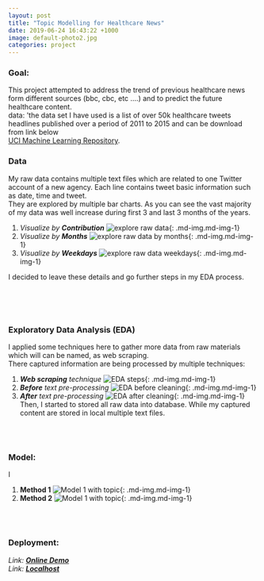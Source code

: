 ```yaml
---
layout: post
title: "Topic Modelling for Healthcare News"
date: 2019-06-24 16:43:22 +1000
image: default-photo2.jpg
categories: project
---
```

### **Goal:** 
This project attempted to address the trend of previous healthcare news form different sources (bbc, cbc, etc ....) and to predict the future healthcare content.
<br>
data: 'the data set I have used is a list of over 50k healthcare tweets headlines published over a period of 2011 to 2015 and can be download from link below
<br>
[UCI Machine Learning Repository][UCI-Machine-Learning-Repository].

### **Data**
My raw data contains multiple text files which are related to one Twitter account of a new agency. Each line contains tweet basic information such as date, time and tweet.
<br>
They are explored by multiple bar charts. As you can see the vast majority of my data was well increase during first 3 and last 3 months of the years.
1. *Visualize by **Contribution***
    ![explore raw data]({{site.baseurl}}/assets/images/pro_caps_data.jpg){: .md-img.md-img-1}
2. *Visualize by **Months***
    ![explore raw data by months]({{site.baseurl}}/assets/images/pro_caps_data2.jpg){: .md-img.md-img-1} 
3. *Visualize by **Weekdays***
    ![explore raw data weekdays]({{site.baseurl}}/assets/images/pro_caps_data3.jpg){: .md-img.md-img-1}

I decided to leave these details and go further steps in my EDA process.

<br><br><br>
### **Exploratory Data Analysis (EDA)**
I applied some techniques here to gather more data from raw materials which will can be named, as web scraping.
<br>
There captured information are being processed by multiple techniques:
1. ***Web scraping** technique*
    ![EDA steps]({{site.baseurl}}/assets/images/pro_caps_eda.jpg){: .md-img.md-img-1}
2. ***Before** text pre-processing*
    ![EDA before cleaning]({{site.baseurl}}/assets/images/pro_caps_eda1.png){: .md-img.md-img-1}
3. ***After** text pre-processing*
    ![EDA after cleaning]({{site.baseurl}}/assets/images/pro_caps_eda2.png){: .md-img.md-img-1}
Then, I started to stored all raw data into database. While my captured content are stored in local multiple text files.

<br><br>
### **Model:**
I 
1. **Method 1**
   ![Model 1 with topic]({{site.baseurl}}/assets/images/pro_caps_model.jpg){: .md-img.md-img-1}
2. **Method 2**
   ![Model 1 with topic]({{site.baseurl}}/assets/images/pro_caps_model.jpg){: .md-img.md-img-1}

<br><br>
### **Deployment:** 
*Link: **[Online Demo][GCL]***
<br>
*Link: **[Localhost][local]***

[UCI-Machine-Learning-Repository]: https://archive.ics.uci.edu/ml/datasets/Health+News+in+Twitter
[GCL]: http://35.189.11.206:1306
[local]: localhost:5000